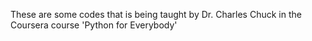 These are some codes that is being taught by Dr. Charles Chuck in the Coursera course 'Python for Everybody'
